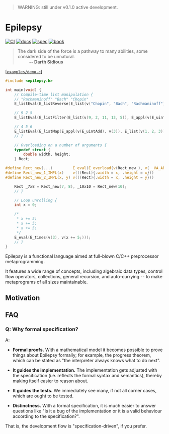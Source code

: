 > WARNING: still under v0.1.0 active development.

# Epilepsy

[![CI](https://github.com/Hirrolot/epilepsy/workflows/C/C++%20CI/badge.svg)](https://github.com/Hirrolot/epilepsy/actions)
[![docs](https://img.shields.io/badge/docs-readthedocs.io-blue)](https://epilepsy.readthedocs.io/en/latest/)
[![spec](https://img.shields.io/badge/spec-PDF-green)](https://github.com/Hirrolot/epilepsy/blob/master/spec/spec.pdf)
[![book](https://img.shields.io/badge/book-gitbook.io-pink)](https://hirrolot.gitbook.io/epilepsy/)

> The dark side of the force is a pathway to many abilities, some considered to be unnatural.<br>&emsp; &emsp; <b>-- Darth Sidious</b>

[[`examples/demo.c`](examples/demo.c)]
```c
#include <epilepsy.h>

int main(void) {
    // Compile-time list manipulation {
    // "Rachmaninoff" "Bach" "Chopin"
    E_listEval(E_listReverse(E_list(v("Chopin", "Bach", "Rachmaninoff"))))

    // 9 2 5
    E_listEval(E_listFilter(E_list(v(9, 2, 11, 13, 5)), E_appl(v(E_uintGreater), v(10))))

    // 4 5 6
    E_listEval(E_listMap(E_appl(v(E_uintAdd), v(3)), E_list(v(1, 2, 3))))
    // }

    // Overloading on a number of arguments {
    typedef struct {
        double width, height;
    } Rect;

#define Rect_new(...)         E_eval(E_overload(v(Rect_new_), v(__VA_ARGS__)))
#define Rect_new_1_IMPL(x)    v(((Rect){.width = x, .height = x}))
#define Rect_new_2_IMPL(x, y) v(((Rect){.width = x, .height = y}))

    Rect _7x8 = Rect_new(7, 8), _10x10 = Rect_new(10);
    // }

    // Loop unrolling {
    int x = 0;

    /*
     * x += 5;
     * x += 5;
     * x += 5;
     */
    E_eval(E_times(v(3), v(x += 5;)));
    // }
}
```

Epilepsy is a functional language aimed at full-blown C/C++ preprocessor metaprogramming.

It features a wide range of concepts, including algebraic data types, control flow operators, collections, general recursion, and auto-currying -- to make metaprograms of all sizes maintainable.

## Motivation

## FAQ

### Q: Why formal specification?

A:

 - **Formal proofs.** With a mathematical model it becomes possible to prove things about Epilepsy formally; for example, the progress theorem, which can be stated as "the interpreter always knows what to do next".

 - **It guides the implementation.** The implementation gets adjusted with the specification (i.e. reflects the formal syntax and semantics), thereby making itself easier to reason about.

 - **It guides the tests.** We immediately see many, if not all corner cases, which are ought to be tested.

 - **Distinctness.** With a formal specification, it is much easier to answer questions like "Is it a bug of the implementation or it is a valid behaviour according to the specification?".

That is, the development flow is "specification-driven", if you prefer.
